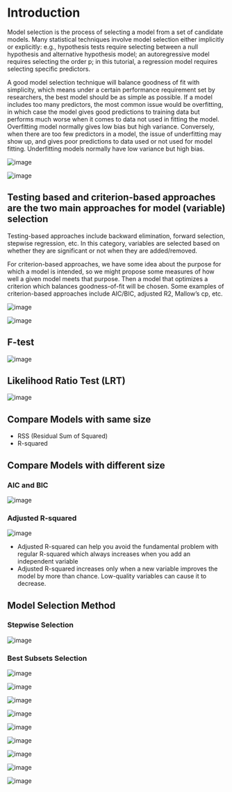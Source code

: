 # Introduction

Model selection is the process of selecting a model from a set of candidate models. Many statistical techniques involve model selection either implicitly or explicitly: e.g., hypothesis tests require selecting between a null hypothesis and alternative hypothesis model; an autoregressive model requires selecting the order p; in this tutorial, a regression model requires selecting specific predictors.

A good model selection technique will balance goodness of fit with simplicity, which means under a certain performance requirement set by researchers, the best model should be as simple as possible. If a model includes too many predictors, the most common issue would be overfitting, in which case the model gives good predictions to training data but performs much worse when it comes to data not used in fitting the model. Overfitting model normally gives low bias but high variance. Conversely, when there are too few predictors in a model, the issue of underfitting may show up, and gives poor predictions to data used or not used for model fitting. Underfitting models normally have low variance but high bias.

![image](https://user-images.githubusercontent.com/60442877/188525133-522b289f-b27d-4b65-b862-be6a21e9f49e.png)

![image](https://user-images.githubusercontent.com/60442877/188527501-99c918a1-3183-4a2e-9222-3cf74bebd999.png)

## Testing based and criterion-based approaches are the two main approaches for model (variable) selection

Testing-based approaches include backward elimination, forward selection, stepwise regression, etc. In this category, variables are selected based on whether they are significant or not when they are added/removed. 

For criterion-based approaches, we have some idea about the purpose for which a model is intended, so we might propose some measures of how well a given model meets that purpose. Then a model that optimizes a criterion which balances goodness-of-fit will be chosen. Some examples of criterion-based approaches include AIC/BIC, adjusted R2, Mallow’s cp, etc.

![image](https://user-images.githubusercontent.com/60442877/188523263-5a3b92da-6a47-46af-b89d-438a715018fa.png)

![image](https://user-images.githubusercontent.com/60442877/188523271-0f879d59-3fed-4e44-bf1d-65a70eb3003d.png)

## F-test

![image](https://user-images.githubusercontent.com/60442877/188527552-ed08f9d0-ea71-48b7-b948-6de3cb3b92f4.png)

## Likelihood Ratio Test (LRT)

![image](https://user-images.githubusercontent.com/60442877/188527596-07c02240-ef71-48a4-a7bd-cf57b13da48c.png)

## Compare Models with same size

* RSS (Residual Sum of Squared)
* R-squared

## Compare Models with different size

### AIC and BIC

![image](https://user-images.githubusercontent.com/60442877/188527617-b468ef97-06d1-4730-be7a-ed1f8bccebd8.png)

### Adjusted R-squared

![image](https://user-images.githubusercontent.com/60442877/188528451-cd57d854-2c96-440e-9c47-9586849aadf9.png)

* Adjusted R-squared can help you avoid the fundamental problem with regular R-squared which always increases when you add an independent variable
* Adjusted R-squared increases only when a new variable improves the model by more than chance. Low-quality variables can cause it to decrease.

## Model Selection Method

### Stepwise Selection

![image](https://user-images.githubusercontent.com/60442877/188527678-b5968a0d-c962-4301-a9ef-69fe16fa223d.png)

### Best Subsets Selection

![image](https://user-images.githubusercontent.com/60442877/188528876-35e04993-71af-471d-9513-8d2de07a10a8.png)

![image](https://user-images.githubusercontent.com/60442877/188528904-b7fa1f69-b075-43bb-8f40-2d4927e25cbb.png)

![image](https://user-images.githubusercontent.com/60442877/188529130-c99e18f5-d9c3-4292-9ae2-05ffb1823851.png)

![image](https://user-images.githubusercontent.com/60442877/188529192-38bf1807-bf45-4388-8161-b235095abe9c.png)

![image](https://user-images.githubusercontent.com/60442877/188529252-293080cd-dda7-4dff-9802-9b40db63bf50.png)

![image](https://user-images.githubusercontent.com/60442877/188529356-bfcbcf3b-0231-4f88-8b0b-81494de5b283.png)

![image](https://user-images.githubusercontent.com/60442877/188529388-9ca9a253-a8fe-4e4f-a42c-fe228b7d054d.png)

![image](https://user-images.githubusercontent.com/60442877/188529404-9d4f36a7-b198-48e5-94e1-19a42f062b0d.png)

![image](https://user-images.githubusercontent.com/60442877/188529522-74b499ab-3138-435a-bba9-bb1c1e2f8caa.png)


